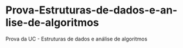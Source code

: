# Prova-Estruturas-de-dados-e-an-lise-de-algoritmos
Prova da UC - Estruturas de dados e análise de algoritmos
